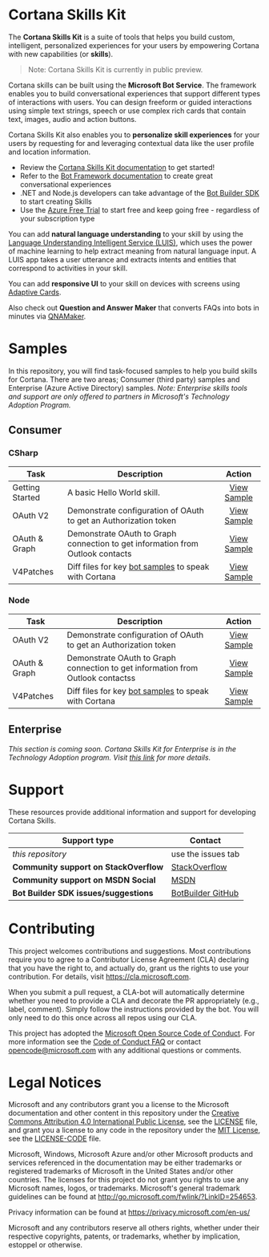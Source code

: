 # Cortana Skills Kit #

The **Cortana Skills Kit** is a suite of tools that helps you build custom, intelligent, personalized experiences for your users by empowering Cortana with new capabilities (or **skills**).

>Note: Cortana Skills Kit is currently in public preview.

Cortana skills can be built using the **Microsoft Bot Service**. The framework enables you to build conversational experiences that support different types of interactions with users. You can design freeform or guided interactions using simple text strings, speech or use complex rich cards that contain text, images, audio and action buttons.

Cortana Skills Kit also enables you to **personalize skill experiences** for your users by requesting for and leveraging contextual data like the user profile and location information.

*   Review the [Cortana Skills Kit documentation](https://docs.microsoft.com/en-us/cortana/getstarted) to get started!
*   Refer to the [Bot Framework documentation](https://docs.microsoft.com/en-us/bot-framework/) to create great conversational experiences
*   .NET and Node.js developers can take advantage of the [Bot Builder SDK](https://docs.microsoft.com/en-us/bot-framework/dotnet/bot-builder-dotnet-overview) to start creating Skills
*   Use the [Azure Free Trial](https://azure.microsoft.com/en-us/free/) to start free and keep going free - regardless of your subscription type

You can add **natural language understanding** to your skill by using the [Language Understanding Intelligent Service (LUIS)](https://www.luis.ai/), which uses the power of machine learning to help extract meaning from natural language input. A LUIS app takes a user utterance and extracts intents and entities that correspond to activities in your skill.

You can add **responsive UI** to your skill on devices with screens using [Adaptive Cards](https://adaptivecards.io/).

Also check out **Question and Answer Maker** that converts FAQs into bots in minutes via [QNAMaker](https://www.qnamaker.ai/).

# Samples #

In this repository, you will find task-focused samples to help you build skills for Cortana.
There are two areas; Consumer (third party) samples and Enterprise (Azure Active Directory) samples.
_Note: Enterprise skills tools and support are only offered to partners in Microsoft's Technology Adoption Program._

## Consumer ##

### CSharp ###
Task | Description | Action 
------------ | ------------- | :-----------:
Getting Started | A basic Hello World skill. | [View Sample](/Consumer/CSharp/HelloWorldSkill)
OAuth V2 | Demonstrate configuration of OAuth to get an Authorization token  | [View Sample](/Consumer/CSharp/OAuth2Example)
OAuth & Graph | Demonstrate OAuth to Graph connection to get information from Outlook contacts  | [View Sample](/Consumer/CSharp/OutlookGraph)
V4Patches | Diff files for key [bot samples](https://github.com/Microsoft/BotBuilder-Samples) to speak with Cortana | [View Sample](/Consumer/CSharp/V4Patches)


### Node ###
Task | Description | Action 
------------ | ------------- | :-----------:
OAuth V2 |  Demonstrate configuration of OAuth to get an Authorization token|  [View Sample](/Consumer/Node/OAuth2Example)
OAuth & Graph | Demonstrate OAuth to Graph connection to get information from Outlook contactss | [View Sample](/Consumer/Node/OutlookGraph)
V4Patches | Diff files for key [bot samples](https://github.com/Microsoft/BotBuilder-Samples) to speak with Cortana | [View Sample](/Consumer/Node/V4Patches)


## Enterprise ##
_This section is coming soon. Cortana Skills Kit for Enterprise is in the Technology Adoption program. Visit [this link](https://docs.microsoft.com/cortana/enterprise/overview) for more details._

# Support #

These resources provide additional information and support for developing Cortana Skills.

| Support type                    | Contact                                                
|----------------------------|---------------------------------
| _this repository_ | use the issues tab
|**Community support on StackOverflow** | [StackOverflow](https://stackoverflow.com/questions/tagged/cortana-skills-kit)
|**Community support on MSDN Social** | [MSDN](https://social.msdn.microsoft.com/Forums/en-US/home?category=cortana)
|**Bot Builder SDK issues/suggestions**| <a href="https://github.com/Microsoft/BotBuilder/" target="_blank">BotBuilder GitHub</a>

# Contributing #

This project welcomes contributions and suggestions.  Most contributions require you to agree to a
Contributor License Agreement (CLA) declaring that you have the right to, and actually do, grant us
the rights to use your contribution. For details, visit https://cla.microsoft.com.

When you submit a pull request, a CLA-bot will automatically determine whether you need to provide
a CLA and decorate the PR appropriately (e.g., label, comment). Simply follow the instructions
provided by the bot. You will only need to do this once across all repos using our CLA.

This project has adopted the [Microsoft Open Source Code of Conduct](https://opensource.microsoft.com/codeofconduct/).
For more information see the [Code of Conduct FAQ](https://opensource.microsoft.com/codeofconduct/faq/) or
contact [opencode@microsoft.com](mailto:opencode@microsoft.com) with any additional questions or comments.

# Legal Notices #

Microsoft and any contributors grant you a license to the Microsoft documentation and other content
in this repository under the [Creative Commons Attribution 4.0 International Public License](https://creativecommons.org/licenses/by/4.0/legalcode),
see the [LICENSE](LICENSE) file, and grant you a license to any code in the repository under the [MIT License](https://opensource.org/licenses/MIT), see the
[LICENSE-CODE](LICENSE-CODE) file.

Microsoft, Windows, Microsoft Azure and/or other Microsoft products and services referenced in the documentation
may be either trademarks or registered trademarks of Microsoft in the United States and/or other countries.
The licenses for this project do not grant you rights to use any Microsoft names, logos, or trademarks.
Microsoft's general trademark guidelines can be found at http://go.microsoft.com/fwlink/?LinkID=254653.

Privacy information can be found at https://privacy.microsoft.com/en-us/

Microsoft and any contributors reserve all others rights, whether under their respective copyrights, patents,
or trademarks, whether by implication, estoppel or otherwise.
